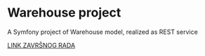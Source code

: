 Warehouse project
=================
</hr>

A Symfony project of Warehouse model, realized as REST service

<a style="text-align=center" href="https://docs.google.com/document/d/1VHnwNg95MjMUnOyGyw9m9K5OBfyZyUxvTtMvreyYATQ/edit?usp=sharing">LINK ZAVRŠNOG RADA</a>
